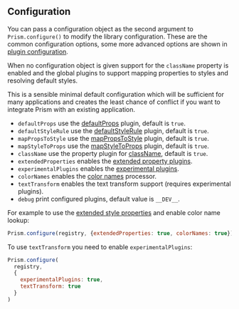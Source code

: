 ## Configuration

You can pass a configuration object as the second argument to `Prism.configure()` to modify the library configuration. These are the common configuration options, some more advanced options are shown in [plugin configuration](#plugin-configuration).

When no configuration object is given support for the `className` property is enabled and the global plugins to support mapping properties to styles and resolving default styles.

This is a sensible minimal default configuration which will be sufficient for many applications and creates the least chance of conflict if you want to integrate Prism with an existing application.

* `defaultProps` use the [defaultProps](/src/defaultProps.js) plugin, default is `true`.
* `defaultStyleRule` use the [defaultStyleRule](/src/defaultStyleRule.js) plugin, default is `true`.
* `mapPropsToStyle` use the [mapPropsToStyle](/src/mapPropsToStyle.js) plugin, default is `true`.
* `mapStyleToProps` use the [mapStyleToProps](/src/mapStyleToProps.js) plugin, default is `true`.
* `className` use the property plugin for [className](/src/className.js), default is `true`.
* `extendedProperties` enables the [extended property plugins](/src/extendedPropertyPlugins.js).
* `experimentalPlugins` enables the [experimental plugins](/src/experimentalPlugins.js).
* `colorNames` enables the [color names](/src/colorNames.js) processor.
* `textTransform` enables the text transform support (requires experimental plugins).
* `debug` print configured plugins, default value is `__DEV__`.

For example to use the [extended style properties](#extended-style-properties) and enable color name lookup:

```javascript
Prism.configure(registry, {extendedProperties: true, colorNames: true})
```

To use `textTransform` you need to enable `experimentalPlugins`:

```javascript
Prism.configure(
  registry,
  {
    experimentalPlugins: true,
    textTransform: true
  }
)
```
